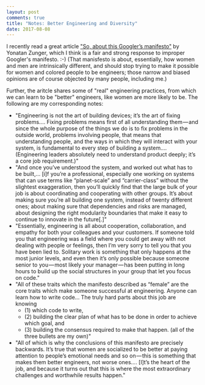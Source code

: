 ```yaml
---
layout: post
comments: true
title: "Notes: Better Engineering and Diversity"
date: 2017-08-08
---
```


I recently read a great article ["So, about this Googler’s manifesto"](https://medium.com/@yonatanzunger/so-about-this-googlers-manifesto-1e3773ed1788) by Yonatan Zunger, which I think is a fair and strong response to improper Googler's manifesto. :-) (That manisfesto is about, essentially, how women and men are intrinsically different, and should stop trying to make it possible for women and colored people to be engineers; those narrow and biased opinions are of course objected by many people, including me.)

Further, the aritcle shares some of "real" engineering practices, from which we can learn to be "better" engineers, like women are more likely to be. The following are my corresponding notes:

- "Engineering is not the art of building devices; it’s the art of fixing problems.... Fixing problems means first of all understanding them — and since the whole purpose of the things we do is to fix problems in the outside world, problems involving people, that means that understanding people, and the ways in which they will interact with your system, is fundamental to every step of building a system.... (Engineering leaders absolutely need to understand product deeply; it’s a core job requirement.)"
- "And once you’ve understood the system, and worked out what has to be built,... [i]f you’re a professional, especially one working on systems that can use terms like “planet-scale” and “carrier-class” without the slightest exaggeration, then you’ll quickly find that the large bulk of your job is about coordinating and cooperating with other groups. It’s about making sure you’re all building one system, instead of twenty different ones; about making sure that dependencies and risks are managed, about designing the right modularity boundaries that make it easy to continue to innovate in the future[.]"
- "Essentially, engineering is all about cooperation, collaboration, and empathy for both your colleagues and your customers. If someone told you that engineering was a field where you could get away with not dealing with people or feelings, then I’m very sorry to tell you that you have been lied to. Solitary work is something that only happens at the most junior levels, and even then it’s only possible because someone senior to you — most likely your manager — has been putting in long hours to build up the social structures in your group that let you focus on code."
- "All of these traits which the manifesto described as “female” are the core traits which make someone successful at engineering. Anyone can learn how to write code... The truly hard parts about this job are knowing 
  * (1) which code to write, 
  * (2) building the clear plan of what has to be done in order to achieve which goal, and 
  * (3) building the consensus required to make that happen. (all of the three bullets are my own)"
- "All of which is why the conclusions of this manifesto are precisely backwards. It’s true that women are socialized to be better at paying attention to people’s emotional needs and so on — this is something that makes them better engineers, not worse ones.... [I]t’s the heart of the job, and because it turns out that this is where the most extraordinary challenges and worthwhile results happen."
